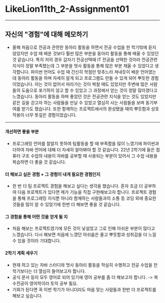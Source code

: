 # LikeLion11th_2-Assignment01

---

## 자신의 "경험"에 대해 메모하기
- 올해 처음으로 전공과 관련한 동아리 활동을 하면서 전공 수업을 한 학기밖에 듣지 않았지만 수업 때 배운 것보다 훨씬 많은 부분을 동아리 활동을 통해 배울 수 있었던 것 같습니다.
  특히 저의 경우 갑자기 전공선택때 IT 전공을 선택한 것이라 전공관련 지식이 정말 부족했는데 그 부분을 멋사 활동을 통해 많은 부분 채울 수 있었다고 생각합니다.
  파이썬 언어도 수업 때 간신히 학점만 맞추느라 쳐내듯이 배운 언어였는데 동아리 활동을 하며 자세히 알게 되고 프로그램도 만들 수 있게 되어 뿌듯한 경험이었습니다.
  아는 것이 없어서 따라가는 것이 벅찰 때도 있었지만 주변에 많은 사람들의 도움으로 포기하지 않고 할 수 있었고 그 과정에서 얻는 것이 정말 많아졌다고 느꼈습니다.
  동아리 활동을 하며 좋았던 것은 전공관련 지식을 얻는 것도 있었지만 같은 길을 걷고자 하는 사람들을 만날 수 있었고 열심히 사는 사람들을 보며 동기부여를 받기도 했습니다.
  또한 함께하는 프로젝트에서의 완성됐을 때의 뿌듯함과 상호작용이 너무 뜻깊은 경험이었습니다.

---

#### 개선하면 좋을 부분
- 프로그래밍 언어를 잘알지 못하여 팀활동을 할 때 부족함을 많이 느꼈기에 파이썬과 더하여 자바 언어에 대해 더 자세히 알아봐야 할 것 같습니다.
  22년 2학기에 들은 컴퓨터 구조 수업의 내용이 자바를 공부할 때 사용되는 부분이 있어서 그 수업 내용을 복습하면 더 좋을 것 같습니다.

#### 더 해보고 싶은 경험 + 그 경험이 내게 필요한 경험인지
- 한 번 더 팀 프로젝트 경험을 해보고 싶다는 생각을 했습니다. 혼자 조금 더 공부하여 다음 프로젝트가 있다면 제가 기능을 직접 구현해보고자 합니다.
  프로젝트 경험을 통해 프로그래밍 지식뿐 아니라 함께하는 사람들과의 소통 등 코딩 외에 중요한 것들을 많이 알 수 있었기에 한번 더 해보면 좋을 것 같습니다.

#### 그 경험을 통해 어떤 것을 얻게 될 지
- 처음 해보는 프로젝트였기에 모든 것이 낯설었고 그로 인해 아쉬운 부분이 많다고 느꼈습니다.
  다시 해보면 처음에 느꼈던 아쉬움은 줄고 뿌듯함과 성취감을 더 느낄 수 있을 것이라 기대합니다.

#### 2학기 계획 세우기
- 현재 하고 있는 자바 스터디와 멋사 동아리 활동을 착실히 수행하고 전공 수업을 전 학기보다는 더 열심히 들어보고자 합니다.
- 공식 문서 등이 모두 영어로 되어 있기에 영어 공부를 좀 더 해보고자 합니다. -> 복수전공이 영어학이라 토익 공부 필요.
- 기회가 된다면 꼭 이번 학기가 아니더라도 마음 맞는 사람들과 한번 더 프로젝트를 해보고 싶습니다.
